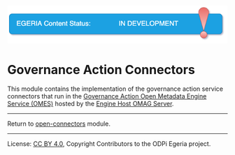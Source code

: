 <!-- SPDX-License-Identifier: CC-BY-4.0 -->
<!-- Copyright Contributors to the ODPi Egeria project 2020. -->

![InDev](../../../../images/egeria-content-status-in-development.png#pagewidth)

# Governance Action Connectors

This module contains the implementation of the
governance action service connectors that run in the
[Governance Action Open Metadata Engine Service (OMES)](../../../engine-services/governance-action)
hosted by the
[Engine Host OMAG Server](../../../admin-services/docs/concepts/engine-host.md).



----
Return to [open-connectors](..) module.

----
License: [CC BY 4.0](https://creativecommons.org/licenses/by/4.0/),
Copyright Contributors to the ODPi Egeria project.